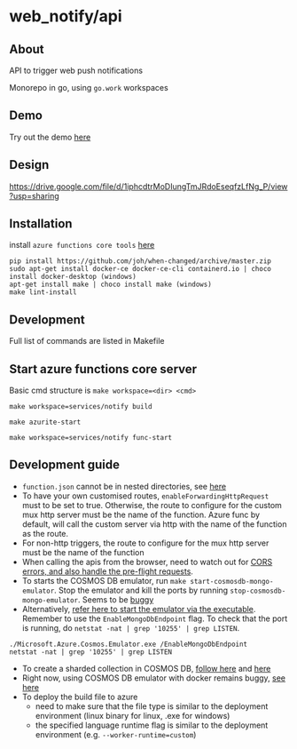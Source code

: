 # web_notify/api
## About
API to trigger web push notifications

Monorepo in go, using `go.work` workspaces

## Demo
Try out the demo [here](https://nice-ground-07440cd00.1.azurestaticapps.net/)

## Design
https://drive.google.com/file/d/1iphcdtrMoDIungTmJRdoEseqfzLfNg_P/view?usp=sharing

## Installation
install `azure functions core tools` [here](https://docs.microsoft.com/en-us/azure/azure-functions/functions-run-local?tabs=v4%2Cwindows%2Cpowershell%2Cazurecli%2Cbash&source=docs#install-the-azure-functions-core-tools)

```
pip install https://github.com/joh/when-changed/archive/master.zip
sudo apt-get install docker-ce docker-ce-cli containerd.io | choco install docker-desktop (windows)
apt-get install make | choco install make (windows)
make lint-install
```

## Development
Full list of commands are listed in Makefile

## Start azure functions core server
Basic cmd structure is `make workspace=<dir> <cmd>`

`make workspace=services/notify build`

`make azurite-start`

`make workspace=services/notify func-start`

## Development guide
- `function.json` cannot be in nested directories, see [here](https://github.com/Azure/azure-functions-host/issues/5373)
- To have your own customised routes, `enableForwardingHttpRequest` must to be set to true. Otherwise, the route to configure for the custom mux http server must be the name of the function. Azure func by default, will call the custom server via http with the name of the function as the route.
- For non-http triggers, the route to configure for the mux http server must be the name of the function
- When calling the apis from the browser, need to watch out for [CORS errors, and also handle the pre-flight requests](https://flaviocopes.com/golang-enable-cors/).
- To starts the COSMOS DB emulator, run `make start-cosmosdb-mongo-emulator`. Stop the emulator and kill the ports by running `stop-cosmosdb-mongo-emulator`. Seems to be [buggy](https://github.com/MicrosoftDocs/azure-docs/issues/95755#issuecomment-1229125053)
- Alternatively, [refer here to start the emulator via the executable](https://docs.microsoft.com/en-us/azure/cosmos-db/local-emulator?tabs=ssl-netstd21#azure-cosmos-dbs-api-for-mongodb). Remember to use the `EnableMongoDbEndpoint` flag. To check that the port is running, do `netstat -nat | grep '10255' | grep LISTEN`.
```
./Microsoft.Azure.Cosmos.Emulator.exe /EnableMongoDbEndpoint
netstat -nat | grep '10255' | grep LISTEN
```
- To create a sharded collection in COSMOS DB, [follow here](https://stackoverflow.com/a/54869239/6514532) and [here](https://www.mongodb.com/community/forums/t/how-do-you-shard-a-collection-with-the-go-driver/4676)
- Right now, using COSMOS DB emulator with docker remains buggy, [see here](https://github.com/MicrosoftDocs/azure-docs/issues/95755)
- To deploy the build file to azure
  - need to make sure that the file type is similar to the deployment environment (linux binary for linux, .exe for windows)
  - the specified language runtime flag is similar to the deployment environment (e.g. `--worker-runtime=custom`)